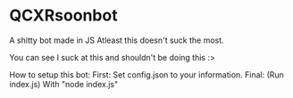 # QCXRsoonbot
A shitty bot made in JS
Atleast this doesn't suck the most.

You can see I suck at this and shouldn't be doing this :>


How to setup this bot:
First: Set config.json to your information.
Final: (Run index.js) With "node index.js"
